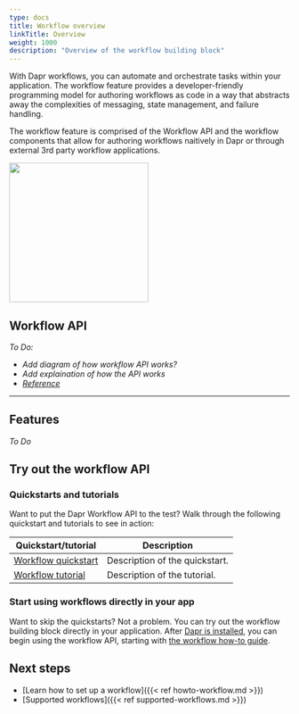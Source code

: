 ```yaml
---
type: docs
title: Workflow overview
linkTitle: Overview
weight: 1000
description: "Overview of the workflow building block"
---
```


With Dapr workflows, you can automate and orchestrate tasks within your application. The workflow feature provides a developer-friendly programming model for authoring workflows as code in a way that abstracts away the complexities of messaging, state management, and failure handling.

The workflow feature is comprised of the Workflow API and the workflow components that allow for authoring workflows naitively in Dapr or through external 3rd party workflow applications.

<img src="/images/concepts-building-blocks.png" width=250>

## Workflow API

*To Do:*
- *Add diagram of how workflow API works?*
- *Add explaination of how the API works*
- *[Reference](https://docs.dapr.io/developing-applications/building-blocks/service-invocation/service-invocation-overview/)*

---

## Features

*To Do*

## Try out the workflow API

<!-- 
If applicable, include a section with links to the related quickstart, how-to guides, or tutorials. --> 

### Quickstarts and tutorials

Want to put the Dapr Workflow API to the test? Walk through the following quickstart and tutorials to see <topic> in action:

| Quickstart/tutorial | Description |
| ------------------- | ----------- |
| [Workflow quickstart](link) | Description of the quickstart. |
| [Workflow tutorial](link) | Description of the tutorial. |

### Start using workflows directly in your app

Want to skip the quickstarts? Not a problem. You can try out the workflow building block directly in your application. After [Dapr is installed](link), you can begin using the workflow API, starting with [the workflow how-to guide](link).

## Next steps

- [Learn how to set up a workflow]({{< ref howto-workflow.md >}})
- [Supported workflows]({{< ref supported-workflows.md >}})
